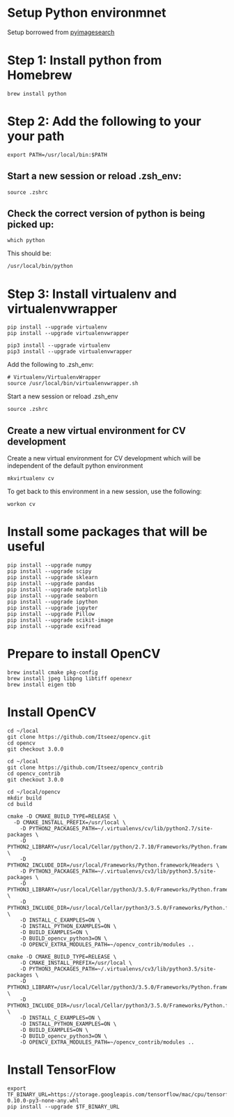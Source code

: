 Setup Python environmnet
========================
Setup borrowed from [pyimagesearch](http://www.pyimagesearch.com/2015/06/15/install-opencv-3-0-and-python-2-7-on-osx/)


Step 1: Install python from Homebrew
====================================
```
brew install python
```


Step 2: Add the following to your your path
===========================================
```
export PATH=/usr/local/bin:$PATH
```

Start a new session or reload .zsh_env:
---------------------------------------
```
source .zshrc
```

Check the correct version of python is being picked up:
-------------------------------------------------------
```
which python
```

This should be:
```
/usr/local/bin/python
```


Step 3: Install virtualenv and virtualenvwrapper
================================================
```
pip install --upgrade virtualenv
pip install --upgrade virtualenvwrapper
```

```
pip3 install --upgrade virtualenv
pip3 install --upgrade virtualenvwrapper
```

Add the following to .zsh_env:
```
# Virtualenv/VirtualenvWrapper
source /usr/local/bin/virtualenvwrapper.sh
```

Start a new session or reload .zsh_env
```
source .zshrc
```

Create a new virtual environment for CV development
---------------------------------------------------

Create a new virtual environment for CV development which will be independent
of the default python environment
```
mkvirtualenv cv
```

To get back to this environment in a new session, use the following:
```
workon cv
```


Install some packages that will be useful
=========================================
```
pip install --upgrade numpy
pip install --upgrade scipy
pip install --upgrade sklearn
pip install --upgrade pandas
pip install --upgrade matplotlib
pip install --upgrade seaborn
pip install --upgrade ipython
pip install --upgrade jupyter
pip install --upgrade Pillow
pip install --upgrade scikit-image
pip install --upgrade exifread
```


Prepare to install OpenCV
=========================
```
brew install cmake pkg-config
brew install jpeg libpng libtiff openexr
brew install eigen tbb
```


Install OpenCV
==============
```
cd ~/local
git clone https://github.com/Itseez/opencv.git
cd opencv
git checkout 3.0.0
```

```
cd ~/local
git clone https://github.com/Itseez/opencv_contrib
cd opencv_contrib
git checkout 3.0.0
```

```
cd ~/local/opencv
mkdir build
cd build
```


```
cmake -D CMAKE_BUILD_TYPE=RELEASE \
  -D CMAKE_INSTALL_PREFIX=/usr/local \
	-D PYTHON2_PACKAGES_PATH=~/.virtualenvs/cv/lib/python2.7/site-packages \
	-D PYTHON2_LIBRARY=/usr/local/Cellar/python/2.7.10/Frameworks/Python.framework/Versions/2.7/bin \
	-D PYTHON2_INCLUDE_DIR=/usr/local/Frameworks/Python.framework/Headers \
	-D PYTHON3_PACKAGES_PATH=~/.virtualenvs/cv3/lib/python3.5/site-packages \
	-D PYTHON3_LIBRARY=/usr/local/Cellar/python3/3.5.0/Frameworks/Python.framework/Versions/3.5/lib/libpython3.5m.dylib \
	-D PYTHON3_INCLUDE_DIR=/usr/local/Cellar/python3/3.5.0/Frameworks/Python.framework/Versions/3.5/include/python3.5m \
	-D INSTALL_C_EXAMPLES=ON \
	-D INSTALL_PYTHON_EXAMPLES=ON \
	-D BUILD_EXAMPLES=ON \
	-D BUILD_opencv_python3=ON \
	-D OPENCV_EXTRA_MODULES_PATH=~/opencv_contrib/modules ..
```

```
cmake -D CMAKE_BUILD_TYPE=RELEASE \
	-D CMAKE_INSTALL_PREFIX=/usr/local \
	-D PYTHON3_PACKAGES_PATH=~/.virtualenvs/cv3/lib/python3.5/site-packages \
	-D PYTHON3_LIBRARY=/usr/local/Cellar/python3/3.5.0/Frameworks/Python.framework/Versions/3.5/lib/libpython3.5m.dylib \
	-D PYTHON3_INCLUDE_DIR=/usr/local/Cellar/python3/3.5.0/Frameworks/Python.framework/Versions/3.5/include/python3.5m \
	-D INSTALL_C_EXAMPLES=ON \
	-D INSTALL_PYTHON_EXAMPLES=ON \
	-D BUILD_EXAMPLES=ON \
	-D BUILD_opencv_python3=ON \
	-D OPENCV_EXTRA_MODULES_PATH=~/opencv_contrib/modules ..
```

Install TensorFlow
==================
```
export TF_BINARY_URL=https://storage.googleapis.com/tensorflow/mac/cpu/tensorflow-0.10.0-py3-none-any.whl
pip install --upgrade $TF_BINARY_URL
```

